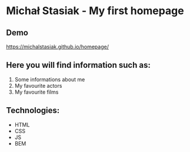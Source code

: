 # Michał Stasiak - My first homepage

## Demo 
https://michalstasiak.github.io/homepage/

## Here you will find information such as:
1. Some informations about me
2. My favourite actors
3. My favourite films

## Technologies:
- HTML
- CSS
- JS
- BEM
